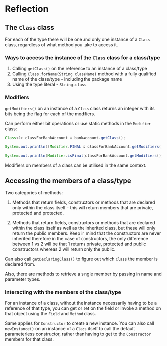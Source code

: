 # Reflection

## The `Class` class

For each of the type there will be one and only one instance of a `Class` class, regardless of what method you take to access it.

### Ways to access the instance of the `Class` class for a class/type

1. Calling `getClass()` on the reference to an instance of a class/type
2. Calling `Class.forName(String className)` method with a fully qualified name of the class/type - including the package name
3. Using the type literal - `String.class`

### Modifiers

`getModifiers()` on an instance of a `Class` class returns an integer with its bits being the flag for each of the modifiers.

Can perform either bit operations or use static methods in the `Modifier` class:
```java
Class<?> classForBankAccount = bankAccount.getClass();

System.out.println((Modifier.FINAL & classForBankAccount.getModifiers()) > 0);

System.out.println(Modifier.isFinal(classForBankAccount.getModifiers()));
```

Modifiers on members of a class can be utilised in the same context.


## Accessing the members of a class/type

Two categories of methods:
1. Methods that return fields, constructors or methods that are declared only within the class itself - this will return members that are private, protected and protected.

2. Methods that return fields, constructors or methods that are declared within the class itself as well as the inherited class, but these will only return the public members. Keep in mind that the constructors are never inherited therefore in the case of constructors, the only difference between 1 vs 2 will be that 1 returns private, protected and public constructors whereas 2 will return only the public.

Can also call `getDeclaringClass()` to figure out which `Class` the member is declared from.

Also, there are methods to retrieve a single member by passing in name and parameter types.


### Interacting with the members of the class/type

For an instance of a class, without the instance necessarily having to be a reference of that type, you can get or set on the field or invoke a method on that object using the `Field` and `Method` class.

Same applies for `Constructor` to create a new instance. You can also call `newInstance()` on an instance of a `Class` itself to call the default parameterless constructor, rather than having to get to the `Constructor` members for that class.
